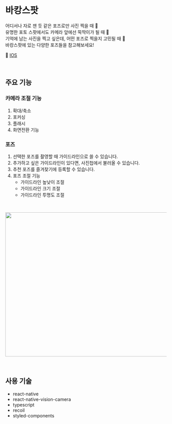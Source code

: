 # 바캉스팟

어디서나 자로 잰 듯 같은 포즈로만 사진 찍을 때 🫰  
유명한 포토 스팟에서도 카메라 앞에선 뚝딱이가 될 때 🤖  
기억에 남는 사진을 찍고 싶은데, 어떤 포즈로 찍을지 고민될 때 🧐
<br />
바캉스팟에 있는 다양한 포즈들을 참고해보세요!

🔗 [IOS](https://apps.apple.com/kr/app/vacanspot-%EB%B0%94%EC%BA%89%EC%8A%A4%ED%8C%9F/id6476105537)

<br />

## 주요 기능

### 카메라 조절 기능

1. 확대/축소
2. 포커싱
3. 플래시
4. 화면전환 기능

### 포즈

1. 선택한 포즈를 촬영할 때 가이드라인으로 쓸 수 있습니다.
2. 추가하고 싶은 가이드라인이 있다면, 사진첩에서 불러올 수 있습니다.
3. 추천 포즈를 즐겨찾기에 등록할 수 있습니다.
4. 포즈 조절 기능
   - 가이드라인 높낮이 조절
   - 가이드라인 크기 조절
   - 가이드라인 투명도 조절

<br />

<p align="center">
<img src="https://github.com/wanna-transfer/vacanSpot-app/assets/67260437/5a29137d-52db-436c-92f9-64befdd45962" width="600" height="450">
</p>
 
<br />

## 사용 기술

- react-native
- react-native-vision-camera
- typescript
- recoil
- styled-components
